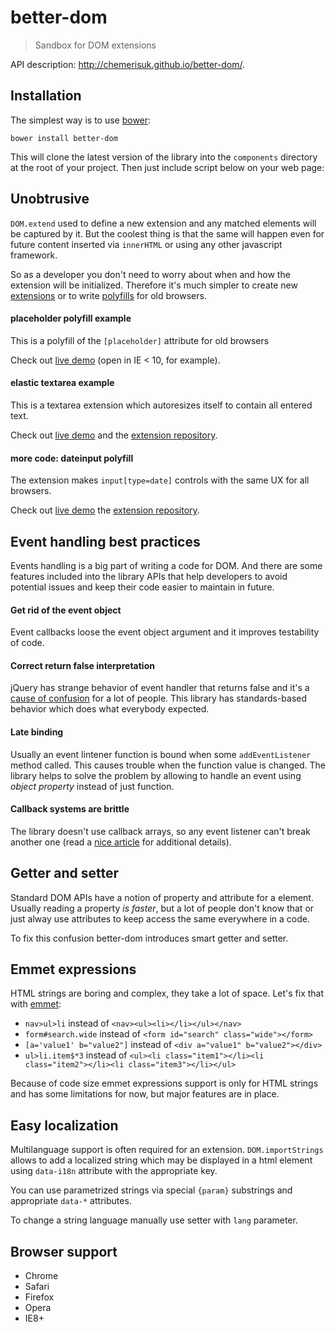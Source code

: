 better-dom 
==========
> Sandbox for DOM extensions

API description: http://chemerisuk.github.io/better-dom/.

## Installation
The simplest way is to use [bower](http://bower.io/):

    bower install better-dom

This will clone the latest version of the library into the `components` directory at the root of your project. Then just include script below on your web page:



## Unobtrusive
`DOM.extend` used to define a new extension and any matched elements will be captured by it. But the coolest thing is that the same will happen even for future content inserted via `innerHTML` or using any other javascript framework.

So as a developer you don't need to worry about when and how the extension will be initialized. Therefore it's much simpler to create new [extensions](#elastic-textarea-example) or to write [polyfills](#placeholder-polyfill-example) for old browsers.

#### placeholder polyfill example
This is a polyfill of the `[placeholder]` attribute for old browsers

Check out [live demo](http://chemerisuk.github.io/better-placeholder-polyfill/) (open in IE < 10, for example).

#### elastic textarea example
This is a textarea extension which autoresizes itself to contain all entered text.

Check out [live demo](http://chemerisuk.github.io/better-elastic-textarea/) and the [extension repository](https://github.com/chemerisuk/better-elastic-textarea).

#### more code: dateinput polyfill
The extension makes `input[type=date]` controls with the same UX for all browsers.

Check out [live demo](http://chemerisuk.github.io/better-dateinput-polyfill) the [extension repository](https://github.com/chemerisuk/better-dateinput-polyfill).

## Event handling best practices
Events handling is a big part of writing a code for DOM. And there are some features included into the library APIs that help developers to avoid potential issues and keep their code easier to maintain in future.

#### Get rid of the event object
Event callbacks loose the event object argument and it improves testability of code.



#### Correct return false interpretation
jQuery has strange behavior of event handler that returns false and it's a [cause of confusion](http://fuelyourcoding.com/jquery-events-stop-misusing-return-false/) for a lot of people. This library has standards-based behavior which does what everybody expected.



#### Late binding
Usually an event lintener function is bound when some `addEventListener` method called. This causes trouble when the function value is changed. The library helps to solve the problem by allowing to handle an event using _object property_ instead of just function.



#### Callback systems are brittle
The library doesn't use callback arrays, so any event listener can't break another one (read a [nice article](http://dean.edwards.name/weblog/2009/03/callbacks-vs-events/) for additional details).



## Getter and setter
Standard DOM APIs have a notion of property and attribute for a element. Usually reading a property _is faster_, but a lot of people don't know that or just alway use attributes to keep access the same everywhere in a code.

To fix this confusion better-dom introduces smart getter and setter.



## Emmet expressions
HTML strings are boring and complex, they take a lot of space. Let's fix that with [emmet](http://emmet.io/):

* `nav>ul>li` instead of `<nav><ul><li></li></ul></nav>`
* `form#search.wide` instead of `<form id="search" class="wide"></form>`
* `[a='value1' b="value2"]` instead of `<div a="value1" b="value2"></div>`
* `ul>li.item$*3` instead of `<ul><li class="item1"></li><li class="item2"></li><li class="item3"></li></ul>`

Because of code size emmet expressions support is only for HTML strings and has some limitations for now, but major features are in place.


## Easy localization
Multilanguage support is often required for an extension. `DOM.importStrings` allows to add a localized string which may be displayed in a html element using `data-i18n` attribute with the appropriate key.


You can use parametrized strings via special `{param}` substrings and appropriate `data-*` attributes.


To change a string language manually use setter with `lang` parameter.



## Browser support
* Chrome
* Safari
* Firefox
* Opera
* IE8+

